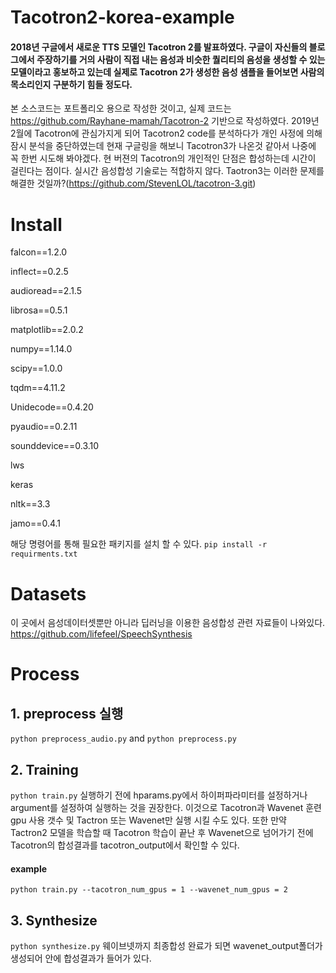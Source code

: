 # Tacotron2-korea-example
#### 2018년 구글에서 새로운 TTS 모델인 Tacotron 2를 발표하였다. 구글이 자신들의 블로그에서 주장하기를 거의 사람이 직접 내는 음성과 비슷한 퀄리티의 음성을 생성할 수 있는 모델이라고 홍보하고 있는데 실제로 Tacotron 2가 생성한 음성 샘플을 들어보면 사람의 목소리인지 구분하기 힘들 정도다.
본 소스코드는 포트폴리오 용으로 작성한 것이고, 실제 코드는 https://github.com/Rayhane-mamah/Tacotron-2 기반으로 작성하였다. 
2019년 2월에 Tacotron에 관심가지게 되어 Tacotron2 code를 분석하다가 개인 사정에 의해 잠시 분석을 중단하였는데 현재 구글링을 해보니 Tacotron3가 나온것 같아서 나중에 꼭 한번 시도해 봐야겠다. 현 버젼의 Tacotron의 개인적인 단점은 합성하는데 시간이 걸린다는 점이다. 실시간 음성합성 기술로는 적합하지 않다. Taotron3는 이러한 문제를 해결한 것일까?(https://github.com/StevenLOL/tacotron-3.git)

# Install
falcon==1.2.0

inflect==0.2.5

audioread==2.1.5

librosa==0.5.1

matplotlib==2.0.2

numpy==1.14.0

scipy==1.0.0

tqdm==4.11.2

Unidecode==0.4.20

pyaudio==0.2.11

sounddevice==0.3.10

lws

keras

nltk==3.3

jamo==0.4.1

 해당 명령어를 통해 필요한 패키지를 설치 할 수 있다.
` pip install -r requirments.txt `

# Datasets
 이 곳에서 음성데이터셋뿐만 아니라 딥러닝을 이용한 음성합성 관련 자료들이 나와있다.
https://github.com/lifefeel/SpeechSynthesis

# Process
## 1. preprocess 실행
` python preprocess_audio.py ` and ` python preprocess.py `
## 2. Training
` python train.py `
 실행하기 전에 hparams.py에서 하이퍼파라미터를 설정하거나 argument를 설정하여 실행하는 것을 권장한다. 이것으로 Tacotron과 Wavenet 훈련 gpu 사용 갯수 및 Tactron 또는 Wavenet만 실행 시킬 수도 있다.
또한 만약 Tactron2 모델을 학습할 때 Tacotron 학습이 끝난 후 Wavenet으로 넘어가기 전에 Tacotron의 합성결과를 tacotron_output에서 확인할 수 있다.
#### example
` python train.py --tacotron_num_gpus = 1 --wavenet_num_gpus = 2 `
## 3. Synthesize
` python synthesize.py `
 웨이브넷까지 최종합성 완료가 되면 wavenet_output폴더가 생성되어 안에 합성결과가 들어가 있다.
